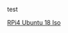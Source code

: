 test

[RPi4 Ubuntu 18 Iso](https://old-releases.ubuntu.com/releases/18.04.5/ubuntu-18.04.4-preinstalled-server-arm64+raspi4.img.xz)

